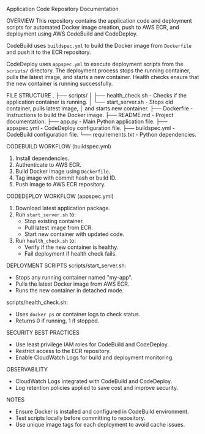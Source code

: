 
Application Code Repository Documentation


OVERVIEW
This repository contains the application code and deployment scripts 
for automated Docker image creation, push to AWS ECR, and deployment 
using AWS CodeBuild and CodeDeploy.

CodeBuild uses `buildspec.yml` to build the Docker image from `Dockerfile`
and push it to the ECR repository.

CodeDeploy uses `appspec.yml` to execute deployment scripts from the 
`scripts/` directory. The deployment process stops the running container, 
pulls the latest image, and starts a new container. Health checks ensure 
that the new container is running successfully.

FILE STRUCTURE
.
├── scripts/
│   ├── health_check.sh       - Checks if the application container is running.
│   └── start_server.sh       - Stops old container, pulls latest image, 
│                               and starts new container.
├── Dockerfile                - Instructions to build the Docker image.
├── README.md                 - Project documentation.
├── app.py                    - Main Python application file.
├── appspec.yml               - CodeDeploy configuration file.
├── buildspec.yml             - CodeBuild configuration file.
└── requirements.txt          - Python dependencies.

CODEBUILD WORKFLOW (buildspec.yml)
1. Install dependencies.
2. Authenticate to AWS ECR.
3. Build Docker image using `Dockerfile`.
4. Tag image with commit hash or build ID.
5. Push image to AWS ECR repository.

CODEDEPLOY WORKFLOW (appspec.yml)
1. Download latest application package.
2. Run `start_server.sh` to:
   - Stop existing container.
   - Pull latest image from ECR.
   - Start new container with updated code.
3. Run `health_check.sh` to:
   - Verify if the new container is healthy.
   - Fail deployment if health check fails.

DEPLOYMENT SCRIPTS
scripts/start_server.sh:
- Stops any running container named "my-app".
- Pulls the latest Docker image from AWS ECR.
- Runs the new container in detached mode.

scripts/health_check.sh:
- Uses `docker ps` or container logs to check status.
- Returns 0 if running, 1 if stopped.

SECURITY BEST PRACTICES
- Use least privilege IAM roles for CodeBuild and CodeDeploy.
- Restrict access to the ECR repository.
- Enable CloudWatch Logs for build and deployment monitoring.

OBSERVABILITY
- CloudWatch Logs integrated with CodeBuild and CodeDeploy.
- Log retention policies applied to save cost and improve security.

NOTES
- Ensure Docker is installed and configured in CodeBuild environment.
- Test scripts locally before committing to repository.
- Use unique image tags for each deployment to avoid cache issues.
